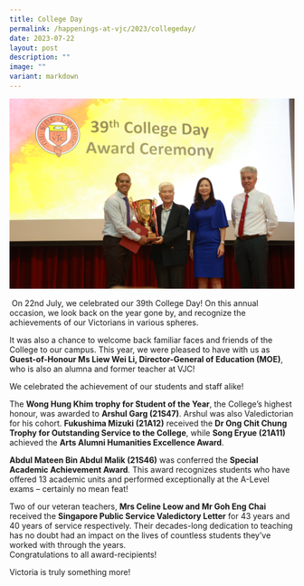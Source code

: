```yaml
---
title: College Day
permalink: /happenings-at-vjc/2023/collegeday/
date: 2023-07-22
layout: post
description: ""
image: ""
variant: markdown
---
```

![](/images/Happening%20at%20VJC/2023_CD.JPG)

 On 22nd July, we celebrated our 39th College Day! On this annual occasion, we look back on the year gone by, and recognize the achievements of our Victorians in various spheres. 
  
It was also a chance to welcome back familiar faces and friends of the College to our campus. This year, we were pleased to have with us as **Guest-of-Honour Ms Liew Wei Li, Director-General of Education (MOE)**, who is also an alumna and former teacher at VJC!

We celebrated the achievement of our students and staff alike!   
  
The **Wong Hung Khim trophy for Student of the Year**, the College’s highest honour, was awarded to **Arshul Garg (21S47)**. Arshul was also Valedictorian for his cohort. **Fukushima Mizuki (21A12)** received the **Dr Ong Chit Chung Trophy for Outstanding Service to the College**, while **Song Eryue (21A11)** achieved the **Arts Alumni Humanities Excellence Award**.  
  
**Abdul Mateen Bin Abdul Malik (21S46)** was conferred the **Special Academic Achievement Award**. This award recognizes students who have offered 13 academic units and performed exceptionally at the A-Level exams – certainly no mean feat!  
  
Two of our veteran teachers, **Mrs Celine Leow and Mr Goh Eng Chai** received the **Singapore Public Service Valedictory Letter** for 43 years and 40 years of service respectively. Their decades-long dedication to teaching has no doubt had an impact on the lives of countless students they’ve worked with through the years.  
Congratulations to all award-recipients!   
  
Victoria is truly something more!